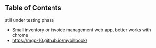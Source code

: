 ## Table of Contents
still under testing phase 
- Small inventory or invoice management web-app, better works with chrome
- https://mgp-10.github.io/mybillbook/
